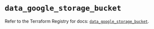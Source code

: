 # `data_google_storage_bucket`

Refer to the Terraform Registry for docs: [`data_google_storage_bucket`](https://registry.terraform.io/providers/hashicorp/google/5.16.0/docs/data-sources/storage_bucket).
